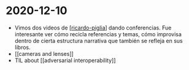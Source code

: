# 2020-12-10

- Vimos dos videos de [[ricardo-piglia]] dando conferencias. Fue interesante ver cómo recicla referencias y temas, cómo improvisa dentro de cierta estructura narrativa que también se refleja en sus libros.
- [[cameras and lenses]]
- TIL about [[adversarial interoperability]]



[//begin]: # "Autogenerated link references for markdown compatibility"
[ricardo-piglia]: ../ricardo-piglia "Ricardo Piglia"
[cameras-and-lenses]: ../cameras-and-lenses "Cameras and Lenses"
[adversarial-interoperability]: ../adversarial-interoperability "Adversarial Interoperability"
[balafon-sketches]: ../balafon-sketches "Balafon Sketches"
[//end]: # "Autogenerated link references"